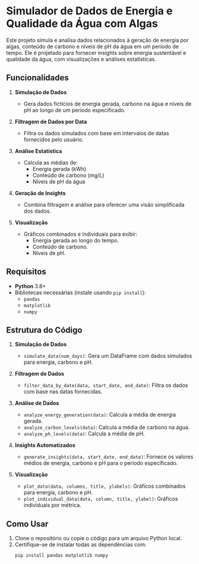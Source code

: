 # Simulador de Dados de Energia e Qualidade da Água com Algas

Este projeto simula e analisa dados relacionados à geração de energia por algas, conteúdo de carbono e níveis de pH da água em um período de tempo. Ele é projetado para fornecer insights sobre energia sustentável e qualidade da água, com visualizações e análises estatísticas.



## Funcionalidades

1. **Simulação de Dados**  
   - Gera dados fictícios de energia gerada, carbono na água e níveis de pH ao longo de um período especificado.  
   
2. **Filtragem de Dados por Data**  
   - Filtra os dados simulados com base em intervalos de datas fornecidos pelo usuário.

3. **Análise Estatística**  
   - Calcula as médias de:
     - Energia gerada (kWh)
     - Conteúdo de carbono (mg/L)
     - Níveis de pH da água

4. **Geração de Insights**  
   - Combina filtragem e análise para oferecer uma visão simplificada dos dados.

5. **Visualização**  
   - Gráficos combinados e individuais para exibir:
     - Energia gerada ao longo do tempo.
     - Conteúdo de carbono.
     - Níveis de pH.


## Requisitos

- **Python** 3.8+
- Bibliotecas necessárias (instale usando `pip install`):
  - `pandas`
  - `matplotlib`
  - `numpy`

## Estrutura do Código

1. **Simulação de Dados**  
   - `simulate_data(num_days)`: Gera um DataFrame com dados simulados para energia, carbono e pH.

2. **Filtragem de Dados**  
   - `filter_data_by_date(data, start_date, end_date)`: Filtra os dados com base nas datas fornecidas.

3. **Análise de Dados**  
   - `analyze_energy_generation(data)`: Calcula a média de energia gerada.  
   - `analyze_carbon_levels(data)`: Calcula a média de carbono na água.  
   - `analyze_ph_levels(data)`: Calcula a média de pH.  

4. **Insights Automatizados**  
   - `generate_insights(data, start_date, end_date)`: Fornece os valores médios de energia, carbono e pH para o período especificado.

5. **Visualização**  
   - `plot_data(data, columns, title, ylabels)`: Gráficos combinados para energia, carbono e pH.  
   - `plot_individual_data(data, column, title, ylabel)`: Gráficos individuais por métrica.

## Como Usar

1. Clone o repositório ou copie o código para um arquivo Python local.  
2. Certifique-se de instalar todas as dependências com:
   ```bash
   pip install pandas matplotlib numpy
